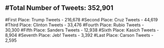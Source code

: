 #Total Number of Tweets: 352,901 
---
#First Place: Trump Tweets - 216,678
#Second Place: Cruz Tweets - 44,619
#Third Place: Clinton Tweets - 33,476
#Fourth Place: Rubio Tweets - 30,300
#Fifth Place: Sanders Tweets - 12,938
#Sixth Place: Kasich Tweets - 8,904
#Seventh Place: Jeb! Tweets - 3,392
#Last Place: Carson Tweets - 2,595
